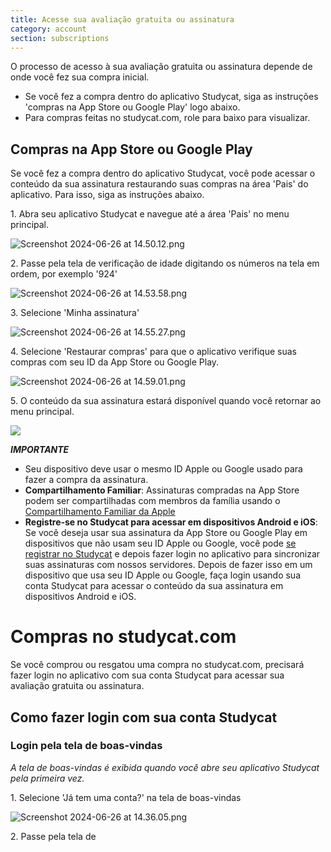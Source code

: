 ```yaml
---
title: Acesse sua avaliação gratuita ou assinatura
category: account
section: subscriptions
---
```

O processo de acesso à sua avaliação gratuita ou assinatura depende de onde você fez sua compra inicial.


* Se você fez a compra dentro do aplicativo Studycat, siga as instruções 'compras na App Store ou Google Play' logo abaixo.
* Para compras feitas no studycat.com, role para baixo para visualizar.


## Compras na App Store ou Google Play


Se você fez a compra dentro do aplicativo Studycat, você pode acessar o conteúdo da sua assinatura restaurando suas compras na área 'Pais' do aplicativo. Para isso, siga as instruções abaixo.


1\. Abra seu aplicativo Studycat e navegue até a área 'Pais' no menu principal.


![Screenshot 2024-06-26 at 14.50.12.png](https://help.studycat.com/hc/article_attachments/34287519400729)


2\. Passe pela tela de verificação de idade digitando os números na tela em ordem, por exemplo '924'


![Screenshot 2024-06-26 at 14.53.58.png](https://help.studycat.com/hc/article_attachments/34287555450393)


3\. Selecione 'Minha assinatura' 


![Screenshot 2024-06-26 at 14.55.27.png](https://help.studycat.com/hc/article_attachments/34287519414041)


4\. Selecione 'Restaurar compras' para que o aplicativo verifique suas compras com seu ID da App Store ou Google Play.


![Screenshot 2024-06-26 at 14.59.01.png](https://help.studycat.com/hc/article_attachments/34287519421465)


5\. O conteúdo da sua assinatura estará disponível quando você retornar ao menu principal.


![](https://help.studycat.com/hc/article_attachments/4411933457561)


***IMPORTANTE***


* Seu dispositivo deve usar o mesmo ID Apple ou Google usado para fazer a compra da assinatura.
* **Compartilhamento Familiar**: Assinaturas compradas na App Store podem ser compartilhadas com membros da família usando o [Compartilhamento Familiar da Apple](https://www.apple.com/family-sharing/)
* **Registre-se no Studycat para acessar em dispositivos Android e iOS**: Se você deseja usar sua assinatura da App Store ou Google Play em dispositivos que não usam seu ID Apple ou Google, você pode [se registrar no Studycat](https://studycat.com) e depois fazer login no aplicativo para sincronizar suas assinaturas com nossos servidores. Depois de fazer isso em um dispositivo que usa seu ID Apple ou Google, faça login usando sua conta Studycat para acessar o conteúdo da sua assinatura em dispositivos Android e iOS.


# Compras no studycat.com


Se você comprou ou resgatou uma compra no studycat.com, precisará fazer login no aplicativo com sua conta Studycat para acessar sua avaliação gratuita ou assinatura.


## Como fazer login com sua conta Studycat


### Login pela tela de boas-vindas


*A tela de boas-vindas é exibida quando você abre seu aplicativo Studycat pela primeira vez.*


1\. Selecione 'Já tem uma conta?' na tela de boas-vindas


![Screenshot 2024-06-26 at 14.36.05.png](https://help.studycat.com/hc/article_attachments/34287555485849)


2\. Passe pela tela de